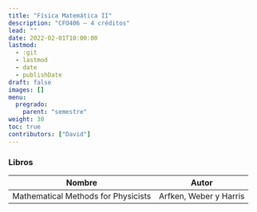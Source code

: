 ```yaml
---
title: "Física Matemática II"
description: "CFO406 — 4 créditos"
lead: ""
date: 2022-02-01T10:00:00
lastmod:
  - :git
  - lastmod
  - date
  - publishDate
draft: false
images: []
menu:
  pregrado:
    parent: "semestre"
weight: 30
toc: true
contributors: ["David"]
---
```


### Libros

|Nombre|Autor|
|------|-----|
|Mathematical Methods for Physicists|Arfken, Weber y Harris|
